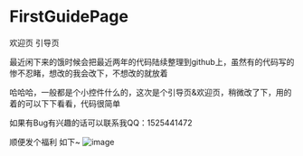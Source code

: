 # FirstGuidePage
欢迎页 引导页

最近闲下来的饿时候会把最近两年的代码陆续整理到github上，虽然有的代码写的惨不忍睹，想改的我会改下，不想改的就放着

哈哈哈，一般都是个小控件什么的，这次是个引导页&欢迎页，稍微改了下，用的着的可以下下看看，代码很简单

如果有Bug有兴趣的话可以联系我QQ：1525441472

顺便发个福利 如下~
![image](https://github.com/RuinRui/FirstGuidePage/blob/master/demo.gif)
